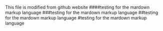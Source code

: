 This file is modified from github website
####testing for the mardown markup language
###testing for the mardown markup language
##testing for the mardown markup language
#testing for the mardown markup language
